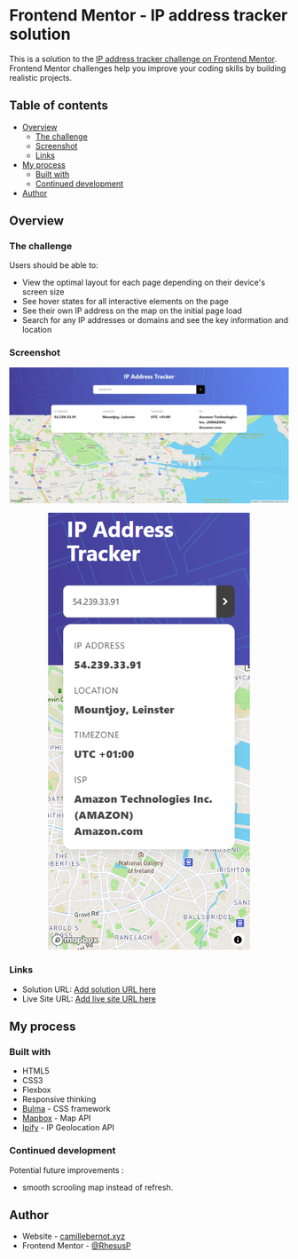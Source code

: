 # Frontend Mentor - IP address tracker solution

This is a solution to the [IP address tracker challenge on Frontend Mentor](https://www.frontendmentor.io/challenges/ip-address-tracker-I8-0yYAH0). Frontend Mentor challenges help you improve your coding skills by building realistic projects. 

## Table of contents

- [Overview](#overview)
  - [The challenge](#the-challenge)
  - [Screenshot](#screenshot)
  - [Links](#links)
- [My process](#my-process)
  - [Built with](#built-with)
  - [Continued development](#continued-development)
- [Author](#author)

## Overview

### The challenge

Users should be able to:

- View the optimal layout for each page depending on their device's screen size
- See hover states for all interactive elements on the page
- See their own IP address on the map on the initial page load
- Search for any IP addresses or domains and see the key information and location

### Screenshot

![](./design/my-desktop-version.png)

<center>

![](./design/my-mobile-version.png)
</center>

### Links

- Solution URL: [Add solution URL here](https://your-solution-url.com)
- Live Site URL: [Add live site URL here](https://your-live-site-url.com)

## My process

### Built with

- HTML5
- CSS3
- Flexbox
- Responsive thinking
- [Bulma](https://bulma.io/) - CSS framework
- [Mapbox](https://www.mapbox.com/) - Map API
- [Ipify](https://geo.ipify.org/) - IP Geolocation API


### Continued development

Potential future improvements : 
- smooth scrooling map instead of refresh.


## Author

- Website - [camillebernot.xyz](https://camillebernot.xyz)
- Frontend Mentor - [@RhesusP](https://www.frontendmentor.io/profile/RhesusP)